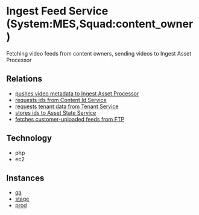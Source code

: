 # Ingest Feed Service (System:MES,Squad:content_owner)
Fetching video feeds from content owners, sending videos to Ingest Asset Processor

## Relations
* [pushes video metadata to Ingest Asset Processor](https://github.com/glomex/ingest-asset-processor "via HTTP")
* [requests ids from Content Id Service](https://github.com/glomex/mes-content-id-service "via HTTP")
* [requests tenant data from Tenant Service](https://github.com/glomex/mes-madas-tenant-master-data "via HTTP")
* [stores ids to Asset State Service](https://github.com/glomex/asset-state-service "via HTTP")
* [fetches customer-uploaded feeds from FTP](https://github.com/glomex/mes-ftp "via HTTP")

## Technology
* php
* ec2

## Instances
* [qa](http://ingest-feed-service-qa-eu-west-1.dev.mes.glomex.cloud/release)
* [stage](http://ingest-feed-service-staging-eu-west-1.stage.mes.glomex.cloud/release)
* [prod](http://ingest-feed-service-prod-eu-west-1.mes.glomex.cloud/release)
